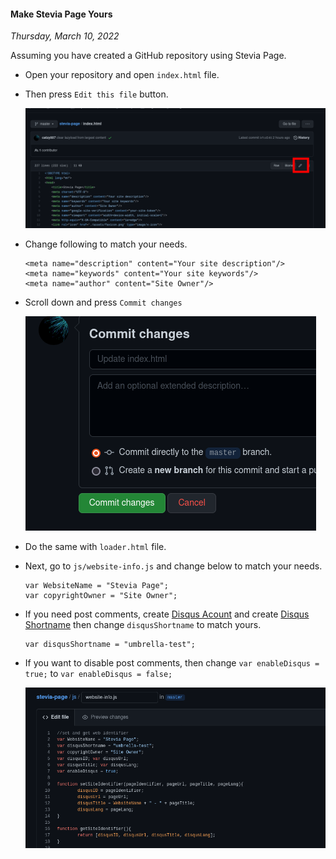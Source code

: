 #### Make Stevia Page Yours
*Thursday, March 10, 2022*

Assuming you have created a GitHub repository 
using Stevia Page. 

* Open your repository and open `index.html` file.
* Then press `Edit this file` button.
    <div class="row">
        <div class="col-sm-1"></div>
        <div class="col-sm-10">
            <div class="thumbnail">
                <img class="img-responsive" src="./posts/2022-03-10-make-stevia-page-yours/01.png" alt="img">
            </div>
        </div>
        <div class="col-sm-1"></div>
    </div>
* Change following to match your needs.
    ```
    <meta name="description" content="Your site description"/>
    <meta name="keywords" content="Your site keywords"/>
    <meta name="author" content="Site Owner"/>
    ```

* Scroll down and press `Commit changes`
    <div class="row">
        <div class="col-sm-3"></div>
        <div class="col-sm-6">
            <div class="thumbnail">
                <img class="img-responsive" src="./posts/2022-03-10-make-stevia-page-yours/02.png" alt="img">
            </div>
        </div>
        <div class="col-sm-3"></div>
    </div>

* Do the same with `loader.html` file.
* Next, go to `js/website-info.js` and change below to match your needs.
    ```
    var WebsiteName = "Stevia Page";
    var copyrightOwner = "Site Owner";
    ```

* If you need post comments, create [Disqus Acount](https://disqus.com/profile/signup/) and create [Disqus Shortname](https://help.disqus.com/en/articles/1717111-what-s-a-shortname) then change `disqusShortname` to match yours.
    ```
    var disqusShortname = "umbrella-test";
    ```

* If you want to disable post comments, then change `var enableDisqus = true;` to `var enableDisqus = false;`
    <div class="row">
        <div class="col-sm-2"></div>
        <div class="col-sm-8">
            <div class="thumbnail">
                <img class="img-responsive" src="./posts/2022-03-10-make-stevia-page-yours/03.png" alt="img">
            </div>
        </div>
        <div class="col-sm-2"></div>
    </div>